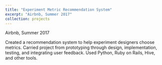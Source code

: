 ```yaml
---
title: "Experiment Metric Recommendation System"
excerpt: "Airbnb, Summer 2017"
collection: projects
---
```

Airbnb, Summer 2017

Created a recommendation system to help experiment designers choose metrics. Carried project from prototyping through design, implementation, testing, and integrating user feedback. Used Python, Ruby on Rails, Hive, and other tools.
